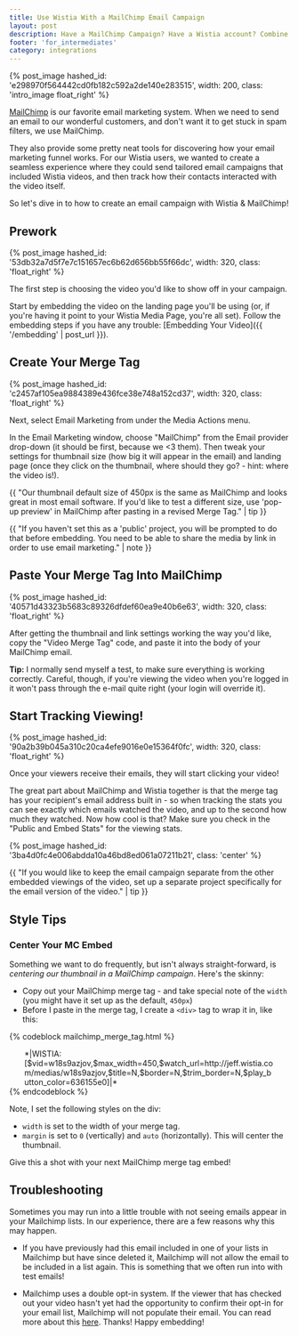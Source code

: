 ```yaml
---
title: Use Wistia With a MailChimp Email Campaign
layout: post
description: Have a MailChimp Campaign? Have a Wistia account? Combine their powers for all sorts of awesome.
footer: 'for_intermediates'
category: integrations
---
```


{% post_image hashed_id: 'e298970f564442cd0fb182c592a2de140e283515', width: 200, class: 'intro_image float_right' %}

[MailChimp](http://mailchimp.com) is our favorite email marketing system.  When we need to send an email to our wonderful customers, and don't want it to get stuck in spam filters, we use MailChimp.

They also provide some pretty neat tools for discovering how your email marketing funnel works.  For our Wistia users, we wanted to create a seamless experience where they could send tailored email campaigns that included Wistia videos, and then track how their contacts interacted with the video itself.

So let's dive in to how to create an email campaign with Wistia &amp; MailChimp!

## Prework

{% post_image hashed_id: '53db32a7d5f7e7c151657ec6b62d656bb55f66dc', width: 320, class: 'float_right' %}

The first step is choosing the video you'd like to show off in your campaign.

Start by embedding the video on the landing page you'll be using (or, if you're having it point to your Wistia Media Page, you're all set).  Follow the embedding steps if you have any trouble: [Embedding Your Video]({{ '/embedding' | post_url }}).

## Create Your Merge Tag

{% post_image hashed_id: 'c2457af105ea9884389e436fce38e748a152cd37', width: 320, class: 'float_right' %}

Next, select <span class="code">Email Marketing</span> from under the Media Actions menu.

In the Email Marketing window, choose "MailChimp" from the Email provider drop-down (it should be first, because we &lt;3 them).  Then tweak your settings for thumbnail size (how big it will appear in the email) and landing page (once they click on the thumbnail, where should they go? - hint: where the video is!).

{{ "Our thumbnail default size of 450px is the same as MailChimp and looks great in most email software.  If you'd like to test a different size, use 'pop-up preview' in MailChimp after pasting in a revised Merge Tag." | tip }}

{{ "If you haven't set this as a 'public' project, you will be prompted to do that before embedding.  You need to be able to share the media by link in order to use email marketing." | note }}

## Paste Your Merge Tag Into MailChimp

{% post_image hashed_id: '40571d43323b5683c89326dfdef60ea9e40b6e63', width: 320, class: 'float_right' %}

After getting the thumbnail and link settings working the way you'd like, copy the "Video Merge Tag" code, and paste it into the body of your MailChimp email.

**Tip:** I normally send myself a test, to make sure everything is working correctly. Careful, though, if you're viewing the video when you're logged in it won't pass through the e-mail quite right (your login will override it).

## Start Tracking Viewing!

{% post_image hashed_id: '90a2b39b045a310c20ca4efe9016e0e15364f0fc', width: 320, class: 'float_right' %}

Once your viewers receive their emails, they will start clicking your video!

The great part about MailChimp and Wistia together is that the merge tag has your recipient's email address built in - so when tracking the stats you can see exactly which emails watched the video, and up to the second how much they watched.  Now how cool is that? Make sure you check in the "Public and Embed Stats" for the viewing stats.

{% post_image hashed_id: '3ba4d0fc4e006abdda10a46bd8ed061a07211b21', class: 'center' %}

{{ "If you would like to keep the email campaign separate from the other embedded viewings of the video, set up a separate project specifically for the email version of the video." | tip }}

## Style Tips

### Center Your MC Embed

Something we want to do frequently, but isn't always straight-forward, is *centering
our thumbnail in a MailChimp campaign*. Here's the skinny:

* Copy out your MailChimp merge tag - and take special note of the `width` (you
  might have it set up as the default, `450px`)
* Before I paste in the merge tag, I create a `<div>` tag to wrap it in, like
  this:

{% codeblock mailchimp_merge_tag.html %}
<div style="width: 450px; margin: 0 auto;">
  *|WISTIA:[$vid=w18s9azjov,$max_width=450,$watch_url=http://jeff.wistia.com/medias/w18s9azjov,$title=N,$border=N,$trim_border=N,$play_button_color=636155e0]|*
</div>
{% endcodeblock %}

Note, I set the following styles on the div:

* `width` is set to the width of your merge tag.
* `margin` is set to `0` (vertically) and `auto` (horizontally). This will
  center the thumbnail.

Give this a shot with your next MailChimp merge tag embed!

## Troubleshooting

Sometimes you may run into a little trouble with not seeing emails appear in your Mailchimp lists. In our experience, there are a few reasons why this may happen.

* If you have previously had this email included in one of your lists in Mailchimp but have since deleted it, Mailchimp will not allow the email to be included in a list again. This is something that we often run into with test emails!

* Mailchimp uses a double opt-in system. If the viewer that has checked out your video hasn't yet had the opportunity to confirm their opt-in for your email list, Mailchimp will not populate their email. You can read more about this [here](http://kb.mailchimp.com/article/how-does-confirmed-optin-or-double-optin-work). Thanks! Happy embedding!
